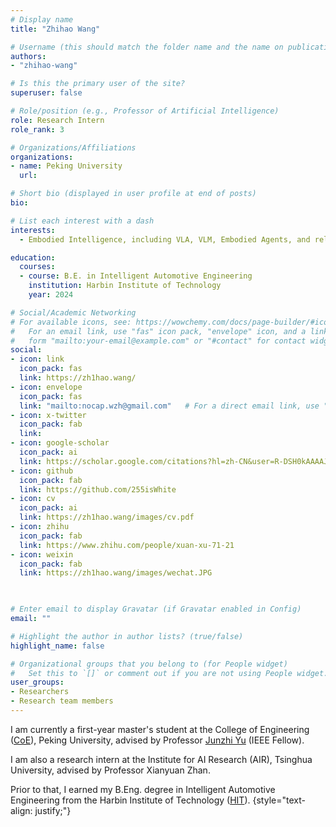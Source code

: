 ```yaml
---
# Display name
title: "Zhihao Wang"

# Username (this should match the folder name and the name on publications)
authors:
- "zhihao-wang"

# Is this the primary user of the site?
superuser: false

# Role/position (e.g., Professor of Artificial Intelligence)
role: Research Intern
role_rank: 3

# Organizations/Affiliations
organizations:
- name: Peking University
  url: 

# Short bio (displayed in user profile at end of posts)
bio: 

# List each interest with a dash
interests:
  - Embodied Intelligence, including VLA, VLM, Embodied Agents, and related areas.

education:
  courses:
  - course: B.E. in Intelligent Automotive Engineering
    institution: Harbin Institute of Technology
    year: 2024

# Social/Academic Networking
# For available icons, see: https://wowchemy.com/docs/page-builder/#icons
#   For an email link, use "fas" icon pack, "envelope" icon, and a link in the
#   form "mailto:your-email@example.com" or "#contact" for contact widget.
social:
- icon: link
  icon_pack: fas
  link: https://zh1hao.wang/
- icon: envelope
  icon_pack: fas
  link: "mailto:nocap.wzh@gmail.com"   # For a direct email link, use "mailto:test@example.org".
- icon: x-twitter
  icon_pack: fab
  link: 
- icon: google-scholar
  icon_pack: ai
  link: https://scholar.google.com/citations?hl=zh-CN&user=R-DSH0kAAAAJ
- icon: github
  icon_pack: fab
  link: https://github.com/255isWhite
- icon: cv
  icon_pack: ai
  link: https://zh1hao.wang/images/cv.pdf
- icon: zhihu
  icon_pack: fab
  link: https://www.zhihu.com/people/xuan-xu-71-21
- icon: weixin
  icon_pack: fab
  link: https://zh1hao.wang/images/wechat.JPG
  


# Enter email to display Gravatar (if Gravatar enabled in Config)
email: ""

# Highlight the author in author lists? (true/false)
highlight_name: false

# Organizational groups that you belong to (for People widget)
#   Set this to `[]` or comment out if you are not using People widget.
user_groups:
- Researchers
- Research team members
---
```


I am currently a first-year master's student at the College of Engineering ([CoE](https://en.coe.pku.edu.cn/)), Peking University, advised by Professor [Junzhi Yu](https://ieeexplore.ieee.org/author/37278401500) (IEEE Fellow).

I am also a research intern at the Institute for AI Research (AIR), Tsinghua University, advised by Professor Xianyuan Zhan.

Prior to that, I earned my B.Eng. degree in Intelligent Automotive Engineering from the Harbin Institute of Technology ([HIT](http://en.hit.edu.cn/)).
{style="text-align: justify;"}
